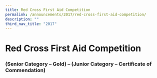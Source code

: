 ```yaml
---
title: Red Cross First Aid Competition
permalink: /announcements/2017/red-cross-first-aid-competition/
description: ""
third_nav_title: "2017"
---
```

# **Red Cross First Aid Competition**

### (Senior Category – Gold) – (Junior Category – Certificate of Commendation)
